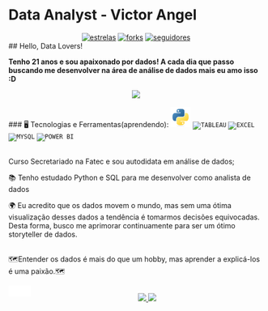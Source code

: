 <h1> Data Analyst - Victor Angel </h1>

<div align="center">
  <a href="https://github.com/FooxKillaz?tab=repositories">
    <img alt="estrelas" title="Total de Estrelas Github" src="https://custom-icon-badges.herokuapp.com/badge/dynamic/json?logo=star&color=7c007c&labelColor=640464&label=Stars&style=for-the-badge&query=%24.stars&url=https://api.github-star-counter.workers.dev/user/FooxKillaz"/></a>
  <a href="https://github.com/YauhenKavalchuk?tab=repositories&sort=stargazers">
    <img alt="forks" title="Total de Forks Github" src="https://custom-icon-badges.herokuapp.com/badge/dynamic/json?logo=fork&color=55960c&labelColor=488207&label=Forks&style=for-the-badge&query=%24.forks&url=https://api.github-star-counter.workers.dev/user/FooxKillaz"/></a>
  <a href="https://github.com/FooxKillaz">
    <img alt="seguidores" title="Follow me on Github" src="https://custom-icon-badges.herokuapp.com/github/followers/FooxKillaz?color=236ad3&labelColor=1155ba&style=for-the-badge&logo=person-add&label=Follow&logoColor=white"/></a>
</div>
## Hello, Data Lovers!

<strong> Tenho 21 anos e sou apaixonado por dados! A cada dia que passo buscando me desenvolver na área de análise de dados mais eu amo isso :D </strong>

<p align="center">
  <img src="https://media1.giphy.com/media/eLvUXqCY7w5sqHM8Eo/giphy.gif?cid=ecf05e47haig300e4mn75qil3incpyn77fq2oxndweqzxwgq&ep=v1_gifs_search&rid=giphy.gif&ct=g" width="350">
</p>
### 🖥️ Tecnologias e Ferramentas(aprendendo):
<code><img width="40px" src="https://raw.githubusercontent.com/devicons/devicon/master/icons/python/python-original.svg" title = "PYTHON"/></code>
<code><img width="40px" src="https://raw.githubusercontent.com/get-icon/geticon/master/icons/tableau-icon.svg" title = "TABLEAU"/></code>
<code><img width="40px"src="https://camo.githubusercontent.com/ffea726e7de217e274b7163aa2fb6ca29e9bb7d680521f84dafc41fabdada54c/68747470733a2f2f692e6c6f6c692e6e65742f323032312f31312f32332f6c4b587842316643774c6376485a4d2e706e67" title = "EXCEL"/></code>
<code><img width="40px" src="https://cdn.jsdelivr.net/gh/devicons/devicon/icons/mysql/mysql-original.svg" title = "MYSQL"/></code>
<code><img width="40px" src="https://github.com/microsoft/PowerBI-Icons/blob/main/SVG/Power-BI.svg" title = "POWER BI"/></code>

</br>
</br>
<div display="inline-block">
 <p align="left"> Curso Secretariado na Fatec e sou autodidata em análise de dados;</p>
 <p align="left">📚 Tenho estudado Python e SQL para me desenvolver como analista de dados</p>
 <p align="left">🌍 Eu acredito que os dados movem o mundo, mas sem uma ótima visualização desses dados a tendência é tomarmos decisões equivocadas. Desta forma, busco me aprimorar continuamente para ser um ótimo storyteller de dados.</p>


</br>
 🗺️Entender os dados é mais do que um hobby, mas aprender a explicá-los é uma paixão.🗺️

</br>

<a href="https://www.instagram.com/dix_angelz/" target="_blank"><img align="left" alt="Instagram" width="22px" src="https://github.com/Aakarsh-B/trying-repos/blob/master/insta.svg" />
<a href="https://www.linkedin.com/in/victor-angel-813a01206/" target="_blank"><img align="left" alt="LinkedIn" width="22px" src="https://github.com/Aakarsh-B/trying-repos/blob/master/linkedin.svg" />
##
<p align="center">
<a href="https://github.com/FooxKillaz">
  <img height="180em" src="https://github-readme-stats-eight-theta.vercel.app/api?username=jeniblodev&show_icons=true&theme=algolia&include_all_commits=true&count_private=true"/>
  <img height="180em" src="https://github-readme-stats-eight-theta.vercel.app/api/top-langs/?username=jeniblodev&layout=compact&langs_count=8&theme=algolia"/>
</a>
</p>

        


</p>

